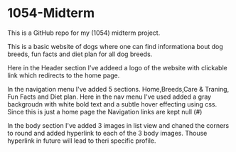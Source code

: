 # 1054-Midterm
This is a GitHub repo for my (1054) midterm project.

This is a basic website of dogs where one can find informationa bout dog breeds, fun facts and diet plan for all dog breeds.

Here in the Header section I've addeed a logo of the website with clickable link which redirects to the home page.

In the navigation menu I've added 5 sections. Home,Breeds,Care & Traning, Fun Facts and Diet plan. Here in the nav menu I've used added a gray backgroudn with white bold text and a subtle hover effecting using css. Since this is just a home page the Navigation links are kept null (#)

In the body section I've added 3 images in list view and chaned the corners to round and added hyperlink to each of the 3 body images. Thouse hyperlink in future will lead to theri specific profile.

